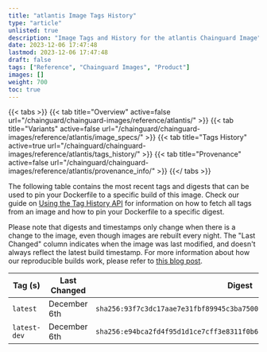 ```yaml
---
title: "atlantis Image Tags History"
type: "article"
unlisted: true
description: "Image Tags and History for the atlantis Chainguard Image"
date: 2023-12-06 17:47:48
lastmod: 2023-12-06 17:47:48
draft: false
tags: ["Reference", "Chainguard Images", "Product"]
images: []
weight: 700
toc: true
---
```


{{< tabs >}}
{{< tab title="Overview" active=false url="/chainguard/chainguard-images/reference/atlantis/" >}}
{{< tab title="Variants" active=false url="/chainguard/chainguard-images/reference/atlantis/image_specs/" >}}
{{< tab title="Tags History" active=true url="/chainguard/chainguard-images/reference/atlantis/tags_history/" >}}
{{< tab title="Provenance" active=false url="/chainguard/chainguard-images/reference/atlantis/provenance_info/" >}}
{{</ tabs >}}

The following table contains the most recent tags and digests that can be used to pin your Dockerfile to a specific build of this image. Check our guide on [Using the Tag History API](/chainguard/chainguard-images/using-the-tag-history-api/) for information on how to fetch all tags from an image and how to pin your Dockerfile to a specific digest.

Please note that digests and timestamps only change when there is a change to the image, even though images are rebuilt every night. The "Last Changed" column indicates when the image was last modified, and doesn't always reflect the latest build timestamp. For more information about how our reproducible builds work, please refer to [this blog post](https://www.chainguard.dev/unchained/reproducing-chainguards-reproducible-image-builds).

| Tag (s)       | Last Changed | Digest                                                                    |
|---------------|--------------|---------------------------------------------------------------------------|
|  `latest`     | December 6th | `sha256:93f7c3dc17aae7e31fbf89945c3ba7500a9ffcc6d06fe4587fbe2c7752736ac3` |
|  `latest-dev` | December 6th | `sha256:e94bca2fd4f95d1d1ce7cff3e8311f0b6e3818afc8820fb0dd99a4dfb6778517` |

